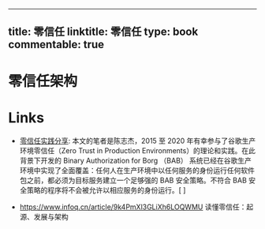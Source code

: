 
---
title: 零信任
linktitle: 零信任
type: book
commentable: true
---

# 零信任架构

# Links

- [零信任实践分享](https://ckev.in/j/ztcn/): 本文的笔者是陈志杰，2015 至 2020 年有幸参与了谷歌生产环境零信任（Zero Trust in Production Environments）的理论和实践。在此背景下开发的 Binary Authorization for Borg （BAB） 系统已经在谷歌生产环境中实现了全面覆盖：任何人在生产环境中以任何服务的身份运行任何软件包之前，都必须为目标服务建立一个足够强的 BAB 安全策略。不符合 BAB 安全策略的程序将不会被允许以相应服务的身份运行。[ ]

- https://www.infoq.cn/article/9k4PmXl3GLiXh6LOQWMU 读懂零信任：起源、发展与架构

    